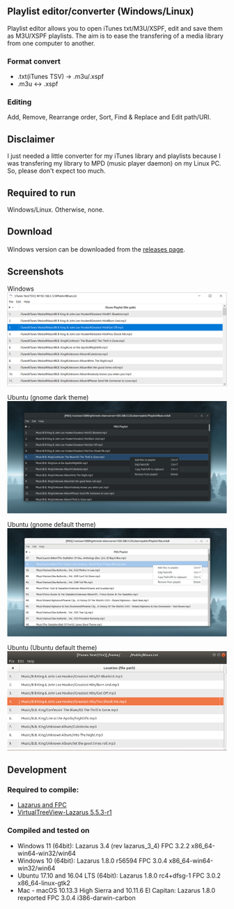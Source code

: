 ## Playlist editor/converter (Windows/Linux)
Playlist editor allows you to open iTunes txt/M3U/XSPF, edit and save them as M3U/XSPF playlists. The aim is to ease the transfering of a media library from one computer to another.  

### Format convert
- .txt(iTunes TSV) -> .m3u/.xspf 
- .m3u <-> .xspf  
  
### Editing 
Add, Remove, Rearrange order, Sort, Find & Replace and Edit path/URI.  

## Disclaimer
I just needed a little converter for my iTunes library and playlists
 because I was transfering my library to MPD (music player daemon) on my Linux PC.
  So, please don't expect too much.

## Required to run   
Windows/Linux. Otherwise, none.  

## Download
Windows version can be downloaded from the [releases page](https://github.com/torum/Playlist-editor/releases).　

## Screenshots
Windows
![alt text](https://github.com/torum/Playlist-editor/blob/master/files/bin/PlaylistEditorScreenshot1.png?raw=true)

Ubuntu (gnome dark theme)
![alt text](https://github.com/torum/Playlist-editor/blob/master/files/bin/PlaylistEditorScreenshot2.png?raw=true)

Ubuntu (gnome default theme)
![alt text](https://github.com/torum/Playlist-editor/blob/master/files/bin/PlaylistEditorScreenshot3.png?raw=true)
  
Ubuntu (Ubuntu default theme)
![alt text](https://github.com/torum/Playlist-editor/blob/master/files/bin/PlaylistEditorScreenshot4.png?raw=true)

## Development

### Required to compile:  
* [Lazarus and FPC](https://www.lazarus-ide.org/)  
* [VirtualTreeView-Lazarus 5.5.3-r1](https://github.com/blikblum/VirtualTreeView-Lazarus)  

### Compiled and tested on  
- Windows 11 (64bit): Lazarus 3.4 (rev lazarus_3_4) FPC 3.2.2 x86_64-win64-win32/win64
- Windows 10 (64bit): Lazarus 1.8.0 r56594 FPC 3.0.4 x86_64-win64-win32/win64  
- Ubuntu 17.10 and 16.04 LTS (64bit): Lazarus 1.8.0 rc4+dfsg-1 FPC 3.0.2 x86_64-linux-gtk2  
- Mac - macOS 10.13.3 High Sierra and 10.11.6 El Capitan: Lazarus 1.8.0 rexported FPC 3.0.4 i386-darwin-carbon  

